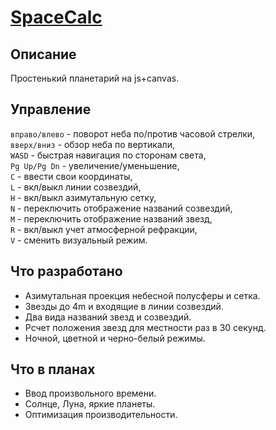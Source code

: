 # [SpaceCalc](http://gitard.github.io/SpaceCalc/SpaceCalc.html)

## Описание

Простенький планетарий на js+canvas.

## Управление

`вправо/влево` - поворот неба по/против часовой стрелки,  
`вверх/вниз` - обзор неба по вертикали,  
`WASD` - быстрая навигация по сторонам света,  
`Pg Up/Pg Dn` - увеличение/уменьшение,  
`C` - ввести свои координаты,  
`L` - вкл/выкл линии созвездий,  
`H` - вкл/выкл азимутальную сетку,  
`N` - переключить отображение названий созвездий,  
`M` - переключить отображение названий звезд,  
`R` - вкл/выкл учет атмосферной рефракции,  
`V` - сменить визуальный режим.

## Что разработано

* Азимутальная проекция небесной полусферы и сетка.
* Звезды до 4m и входящие в линии созвездий.
* Два вида названий звезд и созвездий.
* Рсчет положения звезд для местности раз в 30 секунд.
* Ночной, цветной и черно-белый режимы.

## Что в планах

* Ввод произвольного времени.
* Солнце, Луна, яркие планеты.
* Оптимизация производительности.